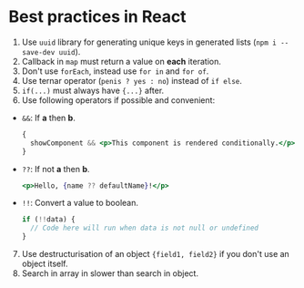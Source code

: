 # Best practices in React

1. Use `uuid` library for generating unique keys in generated lists (`npm i --save-dev uuid`).
2. Callback in `map` must return a value on **each** iteration.
3. Don't use `forEach`, instead use `for in` and `for of`.
4. Use ternar operator (`penis ? yes : no`) instead of `if else`.
5. `if(...)` must always have `{...}` after.
6. Use following operators if possible and convenient:

- `&&`: If **a** then **b**.

  ```jsx
  {
    showComponent && <p>This component is rendered conditionally.</p>;
  }
  ```

- `??`: If not **a** then **b**.

  ```jsx
  <p>Hello, {name ?? defaultName}!</p>
  ```

- `!!`: Convert a value to boolean.

  ```jsx
  if (!!data) {
    // Code here will run when data is not null or undefined
  }
  ```

7. Use destructurisation of an object `{field1, field2}` if you don't use an object itself.
8. Search in array in slower than search in object.
